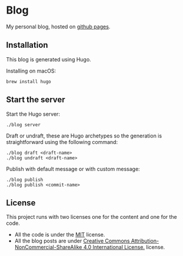 # Blog

My personal blog, hosted on [github pages][pages].

## Installation

This blog is generated using Hugo.

Installing on macOS:

    brew install hugo

## Start the server

Start the Hugo server:

    ./blog server

Draft or undraft, these are Hugo archetypes so the generation is straightforward
using the following command:

    ./blog draft <draft-name>
    ./blog undraft <draft-name>

Publish with default message or with custom message:

    ./blog publish
    ./blog publish <commit-name>

## License

This project runs with two licenses one for the content and one for the code.

- All the code is under the [MIT][mit] license.
- All the blog posts are under [Creative Commons
  Attribution-NonCommercial-ShareAlike 4.0 International License.][cc] license.

[pages]: http://pages.github.com/
[mit]: http://choosealicense.com/licenses/mit/
[cc]: http://creativecommons.org/licenses/by-nc-sa/4.0/legalcode
